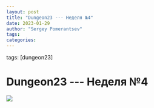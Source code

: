 ```yaml
---
layout: post
title: "Dungeon23 --- Неделя №4"
date: 2023-01-29
author: "Sergey Pomerantsev"
tags:
categories:
---
```

tags: [dungeon23]

# Dungeon23 --- Неделя №4

![](/images/dungeon23/_week4.jpg)
